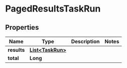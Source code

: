 

# PagedResultsTaskRun


## Properties

| Name | Type | Description | Notes |
|------------ | ------------- | ------------- | -------------|
|**results** | [**List&lt;TaskRun&gt;**](TaskRun.md) |  |  |
|**total** | **Long** |  |  |



